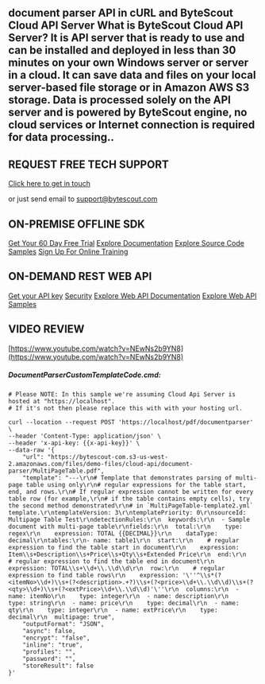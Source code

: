 ## document parser API in cURL and ByteScout Cloud API Server What is ByteScout Cloud API Server? It is API server that is ready to use and can be installed and deployed in less than 30 minutes on your own Windows server or server in a cloud. It can save data and files on your local server-based file storage or in Amazon AWS S3 storage. Data is processed solely on the API server and is powered by ByteScout engine, no cloud services or Internet connection is required for data processing..

## REQUEST FREE TECH SUPPORT

[Click here to get in touch](https://bytescout.zendesk.com/hc/en-us/requests/new?subject=ByteScout%20Cloud%20API%20Server%20Question)

or just send email to [support@bytescout.com](mailto:support@bytescout.com?subject=ByteScout%20Cloud%20API%20Server%20Question) 

## ON-PREMISE OFFLINE SDK 

[Get Your 60 Day Free Trial](https://bytescout.com/download/web-installer?utm_source=github-readme)
[Explore Documentation](https://bytescout.com/documentation/index.html?utm_source=github-readme)
[Explore Source Code Samples](https://github.com/bytescout/ByteScout-SDK-SourceCode/)
[Sign Up For Online Training](https://academy.bytescout.com/)


## ON-DEMAND REST WEB API

[Get your API key](https://app.pdf.co/signup?utm_source=github-readme)
[Security](https://pdf.co/security)
[Explore Web API Documentation](https://apidocs.pdf.co?utm_source=github-readme)
[Explore Web API Samples](https://github.com/bytescout/ByteScout-SDK-SourceCode/tree/master/PDF.co%20Web%20API)

## VIDEO REVIEW

[https://www.youtube.com/watch?v=NEwNs2b9YN8](https://www.youtube.com/watch?v=NEwNs2b9YN8)




<!-- code block begin -->

##### **DocumentParserCustomTemplateCode.cmd:**
    
```
# Please NOTE: In this sample we're assuming Cloud Api Server is hosted at "https://localhost". 
# If it's not then please replace this with with your hosting url.

curl --location --request POST 'https://localhost/pdf/documentparser' \
--header 'Content-Type: application/json' \
--header 'x-api-key: {{x-api-key}}' \
--data-raw '{
    "url": "https://bytescout-com.s3-us-west-2.amazonaws.com/files/demo-files/cloud-api/document-parser/MultiPageTable.pdf",
    "template": "---\r\n# Template that demonstrates parsing of multi-page table using only\r\n# regular expressions for the table start, end, and rows.\r\n# If regular expression cannot be written for every table row (for example,\r\n# if the table contains empty cells), try the second method demonstrated\r\n# in `MultiPageTable-template2.yml` template.\r\ntemplateVersion: 3\r\ntemplatePriority: 0\r\nsourceId: Multipage Table Test\r\ndetectionRules:\r\n  keywords:\r\n  - Sample document with multi-page table\r\nfields:\r\n  total:\r\n    type: regex\r\n    expression: TOTAL {{DECIMAL}}\r\n    dataType: decimal\r\ntables:\r\n- name: table1\r\n  start:\r\n    # regular expression to find the table start in document\r\n    expression: Item\\s+Description\\s+Price\\s+Qty\\s+Extended Price\r\n  end:\r\n    # regular expression to find the table end in document\r\n    expression: TOTAL\\s+\\d+\\.\\d\\d\r\n  row:\r\n    # regular expression to find table rows\r\n    expression: '\''^\\s*(?<itemNo>\\d+)\\s+(?<description>.+?)\\s+(?<price>\\d+\\.\\d\\d)\\s+(?<qty>\\d+)\\s+(?<extPrice>\\d+\\.\\d\\d)'\''\r\n  columns:\r\n  - name: itemNo\r\n    type: integer\r\n  - name: description\r\n    type: string\r\n  - name: price\r\n    type: decimal\r\n  - name: qty\r\n    type: integer\r\n  - name: extPrice\r\n    type: decimal\r\n  multipage: true",
    "outputFormat": "JSON",
    "async": false,
    "encrypt": "false",
    "inline": "true",
    "profiles": "",
    "password": "",
    "storeResult": false
}'
```

<!-- code block end -->